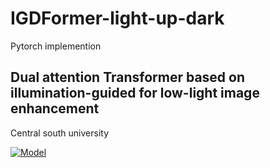 # IGDFormer-light-up-dark
Pytorch implemention
<h2>  
Dual attention Transformer based on illumination-guided for low-light image enhancement

</h2>

Central south university

[![Model](https://img.shields.io/badge/GoogleDrive-Weight-blue)]([https://drive.google.com/drive/folders/1Rjb8dpyNnvvr0XLvIX9fg8Hdru_MhMCj?usp=sharing](https://drive.google.com/drive/folders/1ykdAAcm26T_wsI8sT32imPMToIhL7GwD?usp=drive_link)https://drive.google.com/drive/folders/1ykdAAcm26T_wsI8sT32imPMToIhL7GwD?usp=drive_link)
